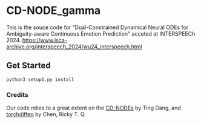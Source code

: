 # CD-NODE_gamma
Tnis is the souce code for "Dual-Constrained Dynamical Neural ODEs for Ambiguity-aware Continuous Emotion Prediction" acceted at INTERSPEECh 2024.
https://www.isca-archive.org/interspeech_2024/wu24_interspeech.html

## Get Started

```
python3 setup1.py install
```

### Credits
Our code relies to a great extent on the [CD-NODEs](https://github.com/TingDang90/CD-NODEs) by Ting Dang, and [torchdiffeq](https://github.com/rtqichen/torchdiffeq) by Chen, Ricky T. Q.
